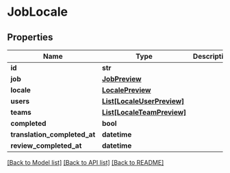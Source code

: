 # JobLocale

## Properties
Name | Type | Description | Notes
------------ | ------------- | ------------- | -------------
**id** | **str** |  | [optional] 
**job** | [**JobPreview**](JobPreview.md) |  | [optional] 
**locale** | [**LocalePreview**](LocalePreview.md) |  | [optional] 
**users** | [**List[LocaleUserPreview]**](LocaleUserPreview.md) |  | [optional] 
**teams** | [**List[LocaleTeamPreview]**](LocaleTeamPreview.md) |  | [optional] 
**completed** | **bool** |  | [optional] 
**translation_completed_at** | **datetime** |  | [optional] 
**review_completed_at** | **datetime** |  | [optional] 

[[Back to Model list]](../README.md#documentation-for-models) [[Back to API list]](../README.md#documentation-for-api-endpoints) [[Back to README]](../README.md)


